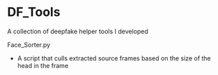 # DF_Tools
A collection of deepfake helper tools I developed

Face_Sorter.py
- A script that culls extracted source frames based on the size of the head in the frame

